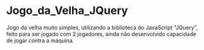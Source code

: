 # Jogo_da_Velha_JQuery
Jogo da velha muito simples, utilizando a biblioteca do JavaScript "JQuery", feito para ser jogado com 2 jogadores, ainda não desenvolvido capacidade de jogar contra a máquina.
